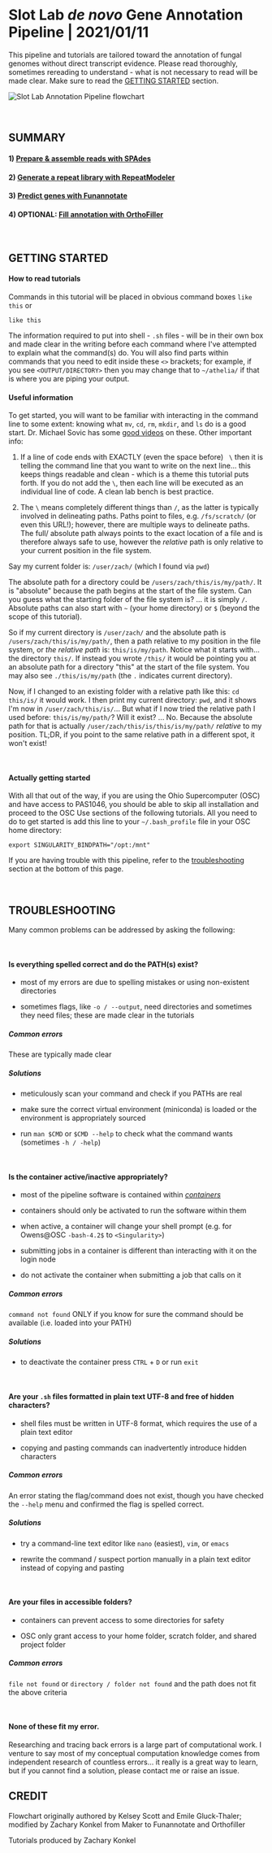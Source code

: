 # Slot Lab *de novo* Gene Annotation Pipeline | 2021/01/11
This pipeline and tutorials are tailored toward the annotation of fungal genomes without direct transcript evidence. Please read thoroughly, sometimes rereading to understand - what is not necessary to read will be made clear. Make sure to read the [GETTING STARTED](https://gitlab.com/xonq/tutorials/-/blob/master/annotationPipeline.md#getting-started) section.


![Slot Lab Annotation Pipeline flowchart](https://gitlab.com/xonq/tutorials/-/raw/master/image/annotationPipeline.png "Flowchart")

<br />

## SUMMARY
#### 1) [Prepare & assemble reads with SPAdes](https://gitlab.com/xonq/tutorials/-/blob/master/assembly.md)
#### 2) [Generate a repeat library with RepeatModeler](https://gitlab.com/xonq/tutorials/-/blob/master/repeatmodeler.md)
#### 3) [Predict genes with Funannotate](https://gitlab.com/xonq/tutorials/-/blob/master/funannotate.md)
#### 4) OPTIONAL: [Fill annotation with OrthoFiller](https://gitlab.com/xonq/tutorials/-/blob/master/orthofiller.md)

<br />

## GETTING STARTED
#### How to read tutorials
Commands in this tutorial will be placed in obvious command boxes `like this` or
```
like this
```

The information required to put into shell - `.sh` files - will be in their own box and made clear in the writing before each command where I've attempted to explain what the command(s) do. You will also find parts within commands that you need to edit inside these `<>` brackets; for example, if you see `<OUTPUT/DIRECTORY>` then you may change that to `~/athelia/` if that is where you are piping your output. 

#### Useful information
To get started, you will want to be familiar with interacting in the command line to some extent: knowing what `mv`, `cd`, `rm`, `mkdir`, and `ls` do is a good start. Dr. Michael Sovic has some [good videos](https://www.youtube.com/playlist?list=PLxhIMi78eQehzRgd1C6wkJaaf0_nEnmvH) on these. Other important info:

1) If a line of code ends with EXACTLY (even the space before) ` \` then it is telling the command line that you want to write on the next line... this keeps things readable and clean - which is a theme this tutorial puts forth. If you do not add the `\`, then each line will be executed as an individual line of code. A clean lab bench is best practice.

2) The `\` means completely different things than `/`, as the latter is typically 
involved in delineating paths. Paths point to files, e.g. `/fs/scratch/` (or even this URL!); however, there are multiple ways to delineate paths. The full/
absolute path always points to the exact location of a file and is therefore always safe to use, however the *relative* path 
is only relative to your current position in the file system. 

Say my current folder is: `/user/zach/` (which I found via `pwd`)

The absolute path for a directory could be `/users/zach/this/is/my/path/`. It is "absolute" because the path begins at the start of the file system. Can you guess what the starting folder of the file system is? ... it is simply `/`. Absolute paths can also start with `~` (your home directory) or `$` (beyond the scope of this tutorial). 

So if my current directory is `/user/zach/` and the absolute path is `/users/zach/this/is/my/path/`, then a path relative to my position in the file system, or *the relative path* is: `this/is/my/path`. Notice what it starts with... the directory `this/`. If instead you wrote `/this/` it would be pointing you at an absolute path for a directory "this" at the start of the file system. You may also see `./this/is/my/path` (the `.` indicates current directory).

Now, if I changed to an existing folder with a relative path like this: `cd this/is/` it would work. I then print my current directory: `pwd`, and it shows I'm now in `/user/zach/this/is/`... But what if I now tried the relative path I used before: `this/is/my/path/`? Will it exist? ... No. Because the absolute path for that is actually `/user/zach/this/is/this/is/my/path/` *relative* to my position. TL;DR, if you point to the same relative path in a different spot, it won't exist!  

<br />

#### Actually getting started
With all that out of the way, if you are using the Ohio Supercomputer (OSC) and have 
access to PAS1046, you should be able to skip all installation and proceed to the OSC Use 
sections of the following tutorials. All you need to do to get started is add this line 
to your `~/.bash_profile` file in your OSC home directory:
```
export SINGULARITY_BINDPATH="/opt:/mnt"
```

If you are having trouble with this pipeline, refer to the [troubleshooting](https://gitlab.com/xonq/tutorials/-/blob/master/annotationPipeline.md#troubleshooting) section at 
the bottom of this page.

<br />

## TROUBLESHOOTING
Many common problems can be addressed by asking the following:


<br />

#### Is everything spelled correct and do the PATH(s) exist?
- most of my errors are due to spelling mistakes or using non-existent directories

- sometimes flags, like `-o / --output`, need directories and sometimes they need files; these are made clear in the tutorials


##### Common errors
These are typically made clear


##### Solutions
- meticulously scan your command and check if you PATHs are real

- make sure the correct virtual environment (miniconda) is loaded or the environment is appropriately sourced

- run `man $CMD` or `$CMD --help` to check what the command wants (sometimes `-h / -help`)


<br />

#### Is the container active/inactive appropriately?
- most of the pipeline software is contained within [*containers*](https://gitlab.com/xonq/tutorials/-/blob/master/containers.md) 

- containers should only be activated to run the software within them

- when active, a container will change your shell prompt (e.g. for Owens@OSC `-bash-4.2$` to `<Singularity>`)

- submitting jobs in a container is different than interacting with it on the login node

- do not activate the container when submitting a job that calls on it


##### Common errors
`command not found` ONLY if you know for sure the command should be available (i.e. loaded into your PATH)


##### Solutions
- to deactivate the container press `CTRL` + `D` or run `exit`


<br />

#### Are your `.sh` files formatted in plain text UTF-8 and free of hidden characters?
- shell files must be written in UTF-8 format, which requires the use of a plain text editor

- copying and pasting commands can inadvertently introduce hidden characters 


##### Common errors
An error stating the flag/command does not exist, though you have checked the `--help` menu and confirmed the flag is spelled correct. 


##### Solutions
- try a command-line text editor like `nano` (easiest), `vim`, or `emacs`

- rewrite the command / suspect portion manually in a plain text editor instead of copying and pasting


<br />

#### Are your files in accessible folders?
- containers can prevent access to some directories for safety

- OSC only grant access to your home folder, scratch folder, and shared project folder


##### Common errors
`file not found` or `directory / folder not found` and the path does not fit the above criteria


<br />

#### None of these fit my error.
Researching and tracing back errors is a large part of computational work. I venture to say most of my conceptual computation knowledge comes from independent research of countless errors... it really is a great way to learn, but if you cannot find a solution, please contact me or raise an issue.

## CREDIT
Flowchart originally authored by Kelsey Scott and Emile Gluck-Thaler; modified by Zachary Konkel from Maker to Funannotate and Orthofiller

Tutorials produced by Zachary Konkel

